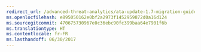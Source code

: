 ```yaml
---
redirect_url: /advanced-threat-analytics/ata-update-1.7-migration-guide
ms.openlocfilehash: e895050162e0bf2a2973f1452959872d0a16d124
ms.sourcegitcommit: 470675730967e0c36ebc90fc399baa64e7901f6b
ms.translationtype: HT
ms.contentlocale: fr-FR
ms.lasthandoff: 06/30/2017
---
```

